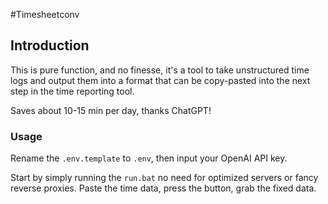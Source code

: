 #Timesheetconv

## Introduction

This is pure function, and no finesse, it's a tool to take unstructured time logs and output them into a format that can be copy-pasted into the next step in the time reporting tool.

Saves about 10-15 min per day, thanks ChatGPT!


### Usage

Rename the `.env.template` to `.env`, then input your OpenAI API key.

Start by simply running the `run.bat` no need for optimized servers or fancy reverse proxies.
Paste the time data, press the button, grab the fixed data.

